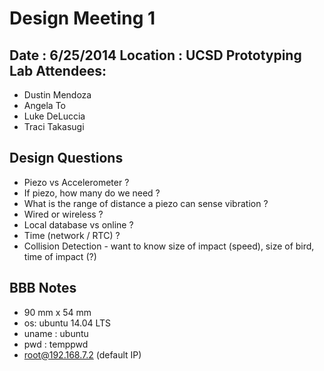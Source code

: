 Design Meeting 1
================
Date : 6/25/2014
Location : UCSD Prototyping Lab
Attendees:
----------
  -	Dustin Mendoza
  - Angela To
  - Luke DeLuccia	
  - Traci Takasugi

Design Questions
----------------
* Piezo vs Accelerometer ?
* If piezo, how many do we need ?
* What is the range of distance a piezo can sense vibration ?
* Wired or wireless ?
* Local database vs online ?
* Time (network / RTC) ?
* Collision Detection - want to know size of impact (speed), size of bird, time of impact (?)

BBB Notes
----------------
* 90 mm x 54 mm
* os: ubuntu 14.04 LTS 
* uname : ubuntu
* pwd : temppwd
* root@192.168.7.2 (default IP)
